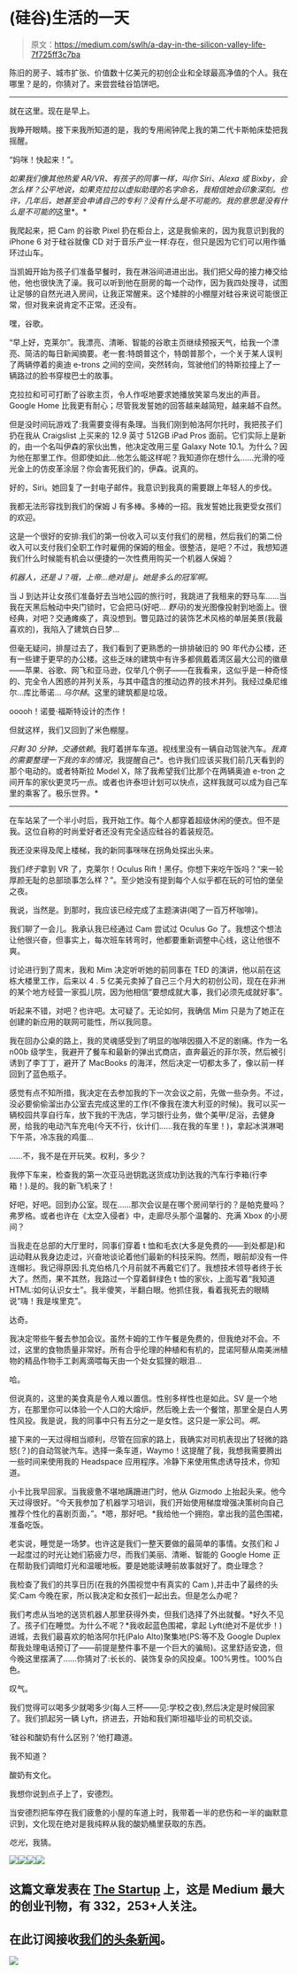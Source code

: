 # (硅谷)生活的一天

> 原文：<https://medium.com/swlh/a-day-in-the-silicon-valley-life-7f725ff3c7ba>

陈旧的房子、城市扩张、价值数十亿美元的初创企业和全球最高净值的个人。我在哪里？是的，你猜对了。来尝尝硅谷馅饼吧。

***

就在这里。现在是早上。

我睁开眼睛。接下来我所知道的是，我的专用闹钟爬上我的第二代卡斯帕床垫把我摇醒。

“妈咪！快起来！”。

*如果我们像其他热爱 AR/VR、有孩子的同事一样，叫你 Siri、Alexa 或 Bixby，会怎么样？公平地说，如果克拉拉以虚拟助理的名字命名，我相信她会印象深刻。也许，几年后，她甚至会申请自己的专利？没有什么是不可能的。我的意思是没有什么是不可能的*这里*。*

我爬起来，把 Cam 的谷歌 Pixel 扔在柜台上，这是我偷来的，因为我意识到我的 iPhone 6 对于硅谷就像 CD 对于音乐产业一样:存在，但只是因为它们可以用作循环过山车。

当凯姆开始为孩子们准备早餐时，我在淋浴间进进出出。我们把父母的接力棒交给他，他也很快洗了澡。我可以听到他在厨房的每一个动作，因为我四处搜寻，试图让足够的自然光进入房间，让我正常醒来。这个矮胖的小棚屋对硅谷来说可能很正常，但对我来说肯定不正常。还没有。

嘿，谷歌。

“早上好，克莱尔”。我漂亮、清晰、智能的谷歌主页继续预报天气，给我一个漂亮、简洁的每日新闻摘要。老一套:特朗普这个，特朗普那个，一个关于某人误判了两辆停着的奥迪 e-trons 之间的空间，突然转向，驾驶他们的特斯拉撞上了一辆路过的脸书穿梭巴士的故事。

克拉拉和可可打断了谷歌主页，令人作呕地要求她播放笑翠鸟发出的声音。Google Home 比我更有耐心；尽管我发誓她的回答越来越简短，越来越不自然。

但是没时间玩游戏了:我需要变得有条理。当我们刚到帕洛阿尔托时，我把孩子们扔在我从 Craigslist 上买来的 12.9 英寸 512GB iPad Pros 面前。它们实际上是新的，由一个名叫伊森的家伙出售，他决定改用三星 Galaxy Note 10.1。为什么？因为他在那里工作。但即使如此…他怎么能这样呢？我知道你在想什么……光滑的哑光金上的仿皮革涂层？你会害死我们的，伊森。说真的。

好的，Siri。她回复了一封电子邮件。我意识到我真的需要跟上年轻人的步伐。

我都无法形容找到我们的保姆 J 有多棒。多棒的一招。我发誓她比我更受女孩们的欢迎。

这是一个很好的安排:我们的第一份收入可以支付我们的房租，然后我们的第二份收入可以支付我们全职工作时雇佣的保姆的租金。很整洁，是吧？不过，我想知道我们什么时候能有机会以便捷的一次性费用购买一个机器人保姆？

*机器人，还是 J？哦，上帝…绝对是 j。她是多么的冠军啊。*

当 J 到达并让女孩们准备好去当地公园的旅行时，我跳进了我租来的野马车……当我在天黑后触动中央门锁时，它会把马(好吧… *野马*)的发光图像投射到地面上。很经典，对吧？交通瘫痪了，真没想到。瞥见路过的装饰艺术风格的单层美景(我最喜欢的)，我陷入了建筑白日梦…

但毫无疑问，排屋过去了，我们看到了更熟悉的一排排破旧的 90 年代办公楼，还有一些建于更早的办公楼。这些乏味的建筑中有许多都佩戴着湾区最大公司的徽章——苹果、谷歌、网飞和亚马逊，仅举几个例子——在我看来，这似乎是一种奇怪的、完全令人困惑的并列关系，与其中蕴含的推动边界的技术并列。我经过桑尼维尔…库比蒂诺… *乌尔赫*。这里的建筑都是垃圾。

ooooh！诺曼·福斯特设计的杰作！

但就这样，我们又回到了米色棚屋。

*只剩 30 分钟，交通依赖*。我盯着拼车车道。视线里没有一辆自动驾驶汽车。*我真的需要整理一下我的车的情况*，我提醒自己*。也许我们应该买我们前几天看到的那个电动的。或者特斯拉 Model X，除了我希望我们比那个在两辆奥迪 e-tron 之间开车的家伙更灵巧一点。或者也许泰坦计划可以快点，这样我就可以成为自己车里的乘客了。极乐世界。*

***

在车站呆了一个半小时后，我开始工作。每个人都穿着超级休闲的便衣。但不是我。这位自称的时尚爱好者还没有完全适应硅谷的着装规范。

我还没来得及爬上楼梯，我的新同事咪咪在拐角处探出头来。

我们*终于*拿到 VR 了，克莱尔！Oculus Rift！黑仔。你想下来吃午饭吗？“来一轮厚颜无耻的总部琐事怎么样？”。至少她没有提到每个人似乎都在玩的可怕的堡垒之夜。

我说，当然是。到那时，我应该已经完成了主题演讲(喝了一百万杯咖啡)。

我们聊了一会儿。我承认我已经通过 Cam 尝试过 Oculus Go 了。我想这个想法让他很兴奋，但事实上，每次班车转弯时，他都要重新调整中心线，这让他很不爽。

讨论进行到了周末，我和 Mim 决定听听她的前同事在 TED 的演讲，他以前在这栋大楼里工作，后来以 4 . 5 亿美元卖掉了自己三个月大的初创公司，现在在非洲的某个地方经营一家孤儿院，因为他相信“要想成就大事，我们必须先成就好事”。

听起来不错，对吧？也许吧。太可疑了。无论如何，我确信 Mim 只是为了她正在创建的新应用的联网可能性，所以我同意。

我在回办公桌的路上，我的灵魂感受到了明显的咖啡因摄入不足的剧痛。作为一名 n00b 级学生，我避开了餐车和最新的弹出式商店，直奔最近的菲尔茨，然后被引诱到了李丁丁，避开了 MacBooks 的海洋，然后决定一切都太多了，像以前一样回到了蓝色瓶子。

感觉有点不知所措，我决定在去参加我的下一次会议之前，先做一些杂务。不过，没必要偷偷溜出办公室去完成这里的工作(不像我在澳大利亚的时候)。我可以买一辆校园共享自行车，放下我的干洗店，学习银行业务，做个美甲/足浴，去健身房，给我的电动汽车充电(今天不行，伙计们……我在我的车里！)，拿起冰淇淋喝下午茶，冷冻我的鸡蛋…

……不，我不是在开玩笑。权利，多少？

我停下车来，检查我的第一次亚马逊钥匙送货成功到达我的汽车行李箱(行李箱！).是的。我的新飞机来了！

好吧，好吧。回到办公室。现在……那次会议是在哪个房间举行的？是帕克曼吗？弗罗格。或者也许在《太空入侵者》中，走廊尽头那个温馨的、充满 Xbox 的小房间？

当我走在总部的大厅里时，同事们穿着 t 恤和毛衣(大多是免费的——到处都是)和运动鞋从我身边走过，兴奋地谈论着他们最新的科技采购。然而，眼前却没有一件连帽衫。我记得原因:扎克伯格几个月前就不再戴它们了。我想技术领导者终于长大了。然而，果不其然，我路过一个穿着鲜绿色 t 恤的家伙，上面写着“我知道 HTML:如何认识女士”。我半傻笑，半翻白眼。他抓住我，看着我死去的眼睛说“嗨！我是埃里克”。

达奇。

我决定带些午餐去参加会议。虽然卡姆的工作午餐是免费的，但我绝对不会。不过，这里的食物质量非常好。所有合乎伦理的种植和有机的，昆诺阿藜从南美洲植物的精品作物手工剥离滴喂每天由一个处女狐狸的眼泪…

哈。

但说真的，这里的美食真是令人难以置信。性别多样性也是如此。SV 是一个地方，在那里你可以体验一个人口的大熔炉，然后晚上去一个餐馆，那里全是白人男性风投。我是说，我的同事中只有五分之一是女性。这只是一家公司。*啊。*

接下来的一天过得相当顺利，尽管在回家的路上，我确实对司机表现出了轻微的路怒(？)的自动驾驶汽车。选择一条车道，Waymo！这提醒了我，我想我需要腾出一些时间来使用我的 Headspace 应用程序。冷静下来使用焦虑诱导技术，你知道。

小卡比我早回家。当我疲惫不堪地蹒跚进门时，他从 Gizmodo 上抬起头来。他今天过得很好。“今天我参加了机器学习培训，我们开始使用梯度增强决策树向自己推荐个性化的喜剧页面，”。*嗯，那好吧。*我给他一个拥抱，拿出我的蓝色围裙，准备吃饭。

老实说，睡觉是一场梦。也许这是我们一整天要做的最简单的事情。女孩们和 J 一起度过的时光让她们筋疲力尽，而我们美丽、清晰、智能的 Google Home 正在帮助我们调暗灯光和温暖地板。要是她能读睡前故事就好了。商业理念？

我检查了我们的共享日历(在我的外围视觉中有真实的 Cam ),并击中了最终的头奖:Cam 今晚在家，所以我决定和女孩们一起出去。但是怎么办呢？

我们考虑从当地的送货机器人那里获得外卖，但我们选择了外出就餐。*好久不见了。孩子们在睡觉。为什么不呢？*我收起蓝色围裙，拿起 Lyft(绝对不是优步！)进城，去我们最喜欢的帕洛阿尔托(Palo Alto)聚集地(PS:等不及 Google Duplex 帮我处理电话预订了——前提是整件事不是一个巨大的骗局)。这里舒适安逸，但今晚这里摆满了……你猜对了:长长的、装饰复杂的风投桌。100%男性。100%白色。

叹气。

我们觉得可以喝多少就喝多少(每人三杯——见:学校之夜),然后决定是时候回家了。我们抓起另一辆 Lyft，挤进去，开始和我们斯坦福毕业的司机交谈。

‘硅谷和酸奶有什么区别？’他打趣道。

我不知道？

酸奶有文化。

我想你说到点子上了，安德烈。

当安德烈把车停在我们疲惫的小屋的车道上时，我带着一半的悲伤和一半的幽默意识到，文化现在绝对是我纯粹从我的酸奶桶里获取的东西。

*吃光*，我猜。

![](img/e3f00fea2b9872c752feebb5f7aee9c6.png)![](img/4012ba598444044a4c9da78bc1c1644f.png)![](img/f337a25ef79b0bb21e363c4fd1ed6308.png)[![](img/308a8d84fb9b2fab43d66c117fcc4bb4.png)](https://medium.com/swlh)

## 这篇文章发表在 [The Startup](https://medium.com/swlh) 上，这是 Medium 最大的创业刊物，有 332，253+人关注。

## 在此订阅接收[我们的头条新闻](http://growthsupply.com/the-startup-newsletter/)。

[![](img/b0164736ea17a63403e660de5dedf91a.png)](https://medium.com/swlh)